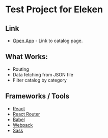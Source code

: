 Test Project for Eleken
===

## Link
 - [Open App](https://eleken-task.herokuapp.com/catalog) - Link to catalog page.

## What Works:
 * Routing
 * Data fetching from JSON file
 * Filter catalog by category

## Frameworks / Tools

 * [React](https://facebook.github.io/react/)
 * [React Router](https://github.com/ReactTraining/react-router)
 * [Babel](https://babeljs.io/)
 * [Webpack](https://webpack.js.org/)
 * [Sass](http://sass-lang.com/)
